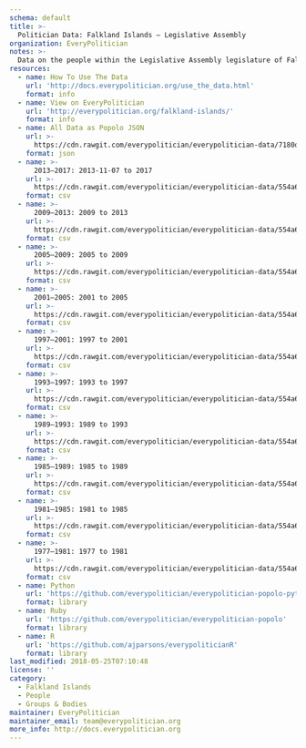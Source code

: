 ```yaml
---
schema: default
title: >-
  Politician Data: Falkland Islands — Legislative Assembly
organization: EveryPolitician
notes: >-
  Data on the people within the Legislative Assembly legislature of Falkland Islands.
resources:
  - name: How To Use The Data
    url: 'http://docs.everypolitician.org/use_the_data.html'
    format: info
  - name: View on EveryPolitician
    url: 'http://everypolitician.org/falkland-islands/'
    format: info
  - name: All Data as Popolo JSON
    url: >-
      https://cdn.rawgit.com/everypolitician/everypolitician-data/7180df5ced696237e48d2007517205a184b604b9/data/Falkland_Islands/Assembly/ep-popolo-v1.0.json
    format: json
  - name: >-
      2013–2017: 2013-11-07 to 2017
    url: >-
      https://cdn.rawgit.com/everypolitician/everypolitician-data/554a6cb306153130ac5558e4c015471d63e57cb7/data/Falkland_Islands/Assembly/term-2013.csv
    format: csv
  - name: >-
      2009–2013: 2009 to 2013
    url: >-
      https://cdn.rawgit.com/everypolitician/everypolitician-data/554a6cb306153130ac5558e4c015471d63e57cb7/data/Falkland_Islands/Assembly/term-2009.csv
    format: csv
  - name: >-
      2005–2009: 2005 to 2009
    url: >-
      https://cdn.rawgit.com/everypolitician/everypolitician-data/554a6cb306153130ac5558e4c015471d63e57cb7/data/Falkland_Islands/Assembly/term-2005.csv
    format: csv
  - name: >-
      2001–2005: 2001 to 2005
    url: >-
      https://cdn.rawgit.com/everypolitician/everypolitician-data/554a6cb306153130ac5558e4c015471d63e57cb7/data/Falkland_Islands/Assembly/term-2001.csv
    format: csv
  - name: >-
      1997–2001: 1997 to 2001
    url: >-
      https://cdn.rawgit.com/everypolitician/everypolitician-data/554a6cb306153130ac5558e4c015471d63e57cb7/data/Falkland_Islands/Assembly/term-1997.csv
    format: csv
  - name: >-
      1993–1997: 1993 to 1997
    url: >-
      https://cdn.rawgit.com/everypolitician/everypolitician-data/554a6cb306153130ac5558e4c015471d63e57cb7/data/Falkland_Islands/Assembly/term-1993.csv
    format: csv
  - name: >-
      1989–1993: 1989 to 1993
    url: >-
      https://cdn.rawgit.com/everypolitician/everypolitician-data/554a6cb306153130ac5558e4c015471d63e57cb7/data/Falkland_Islands/Assembly/term-1989.csv
    format: csv
  - name: >-
      1985–1989: 1985 to 1989
    url: >-
      https://cdn.rawgit.com/everypolitician/everypolitician-data/554a6cb306153130ac5558e4c015471d63e57cb7/data/Falkland_Islands/Assembly/term-1985.csv
    format: csv
  - name: >-
      1981–1985: 1981 to 1985
    url: >-
      https://cdn.rawgit.com/everypolitician/everypolitician-data/554a6cb306153130ac5558e4c015471d63e57cb7/data/Falkland_Islands/Assembly/term-1981.csv
    format: csv
  - name: >-
      1977–1981: 1977 to 1981
    url: >-
      https://cdn.rawgit.com/everypolitician/everypolitician-data/554a6cb306153130ac5558e4c015471d63e57cb7/data/Falkland_Islands/Assembly/term-1977.csv
    format: csv
  - name: Python
    url: 'https://github.com/everypolitician/everypolitician-popolo-python'
    format: library
  - name: Ruby
    url: 'https://github.com/everypolitician/everypolitician-popolo'
    format: library
  - name: R
    url: 'https://github.com/ajparsons/everypoliticianR'
    format: library
last_modified: 2018-05-25T07:10:48
license: ''
category:
  - Falkland Islands
  - People
  - Groups & Bodies
maintainer: EveryPolitician
maintainer_email: team@everypolitician.org
more_info: http://docs.everypolitician.org
---
```

